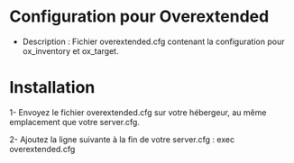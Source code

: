 # Configuration pour Overextended

- Description : Fichier overextended.cfg contenant la configuration pour ox_inventory et ox_target.

# Installation

1- Envoyez le fichier overextended.cfg sur votre hébergeur, au même emplacement que votre server.cfg.

2- Ajoutez la ligne suivante à la fin de votre server.cfg : exec overextended.cfg



